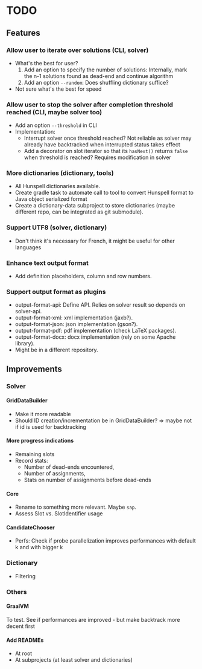 # TODO

## Features

### Allow user to iterate over solutions (CLI, solver)

- What's the best for user?
  1. Add an option to specify the number of solutions: Internally, mark the n-1 solutions found as
     dead-end and continue algorithm
  2. Add an option `--random`: Does shuffling dictionary suffice?
- Not sure what's the best for speed

### Allow user to stop the solver after completion threshold reached (CLI, maybe solver too)

- Add an option `--threshold` in CLI
- Implementation:
  - Interrupt solver once threshold reached? Not reliable as solver may already have backtracked
    when interrupted status takes effect
  - Add a decorator on slot iterator so that its `hasNext()` returns `false` when threshold is
    reached? Requires modification in solver

### More dictionaries (dictionary, tools)

- All Hunspell dictionaries available.
- Create gradle task to automate call to tool to convert Hunspell format to Java object serialized
  format
- Create a dictionary-data subproject to store dictionaries (maybe different repo, can be integrated
  as git submodule).

### Support UTF8 (solver, dictionary)

- Don't think it's necessary for French, it might be useful for other languages

### Enhance text output format

- Add definition placeholders, column and row numbers.

### Support output format as plugins

- output-format-api: Define API. Relies on solver result so depends on solver-api.
- output-format-xml: xml implementation (jaxb?).
- output-format-json: json implementation (gson?).
- output-format-pdf: pdf implementation (check LaTeX packages).
- output-format-docx: docx implementation (rely on some Apache library).
- Might be in a different repository.

## Improvements

### Solver

#### GridDataBuilder

- Make it more readable
- Should ID creation/incrementation be in GridDataBuilder? => maybe not if id is used for
  backtracking

#### More progress indications

- Remaining slots
- Record stats:
  - Number of dead-ends encountered,
  - Number of assignments,
  - Stats on number of assignments before dead-ends

#### Core

- Rename to something more relevant. Maybe `sap`.
- Assess Slot vs. SlotIdentifier usage

#### CandidateChooser

- Perfs: Check if probe parallelization improves performances with default k and with bigger k

### Dictionary

- Filtering

### Others

#### GraalVM

To test. See if performances are improved - but make backtrack more decent first

#### Add READMEs

- At root
- At subprojects (at least solver and dictionaries)
